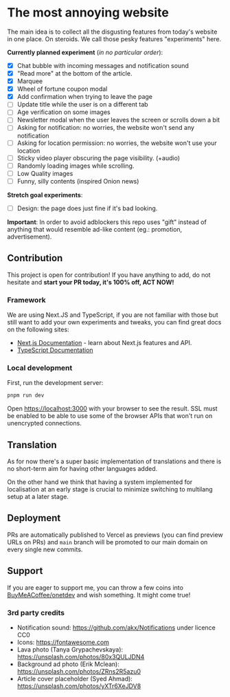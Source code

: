 # The most annoying website 

The main idea is to collect all the disgusting features from today's website in one place. On steroids. We call those pesky features "experiments" here.

**Currently planned experiment** (_in no particular order_):

- [x] Chat bubble with incoming messages and notification sound
- [x] "Read more" at the bottom of the article.
- [x] Marquee
- [x] Wheel of fortune coupon modal
- [x] Add confirmation when trying to leave the page
- [ ] Update title while the user is on a different tab
- [ ] Age verification on some images
- [ ] Newsletter modal when the user leaves the screen or scrolls down a bit
- [ ] Asking for notification: no worries, the website won't send any notification
- [ ] Asking for location permission: no worries, the website won't use your location
- [ ] Sticky video player obscuring the page visibility. (+audio)
- [ ] Randomly loading images while scrolling.
- [ ] Low Quality images
- [ ] Funny, silly contents (inspired Onion news)

**Stretch goal experiments**:

- [ ] Design: the page does just fine if it's bad looking.

**Important**: In order to avoid adblockers this repo uses "gift" instead of anything that would resemble ad-like content (eg.: promotion, advertisement).

## Contribution

This project is open for contribution! If you have anything to add, do not hesitate and **start your PR today, it's 100% off, ACT NOW!**

### Framework

We are using Next.JS and TypeScript, if you are not familiar with those but still want to add your own experiments and tweaks, you can find great docs on the following sites:

- [Next.js Documentation](https://nextjs.org/docs) - learn about Next.js features and API.
- [TypeScript Documentation](https://www.typescriptlang.org/docs/)

### Local development

First, run the development server:

```bash
pnpm run dev
```

Open [https://localhost:3000](https://localhost:3000) with your browser to see the result. SSL must be enabled to be able to use some of the browser APIs that won't run on unencrypted connections.

## Translation

As for now there's a super basic implementation of translations and there is no short-term aim for having other languages added.

On the other hand we think that having a system implemented for localisation at an early stage is crucial to minimize switching to multilang setup at a later stage.

## Deployment

PRs are automatically published to Vercel as previews (you can find preview URLs on PRs) and `main` branch will be promoted to our main domain on every single new commits.

## Support

If you are eager to support me, you can throw a few coins into [BuyMeACoffee/onetdev](https://www.buymeacoffee.com/onetdev) and wish something. It might come true!

### 3rd party credits

- Notification sound: https://github.com/akx/Notifications under licence CC0
- Icons: https://fontawesome.com 
- Lava photo (Tanya Grypachevskaya): https://unsplash.com/photos/80x3QULJDN4
- Background ad photo (Erik Mclean): https://unsplash.com/photos/ZRns2R5azu0
- Article cover placeholder (Syed Ahmad): https://unsplash.com/photos/yXTr6XeJDV8
